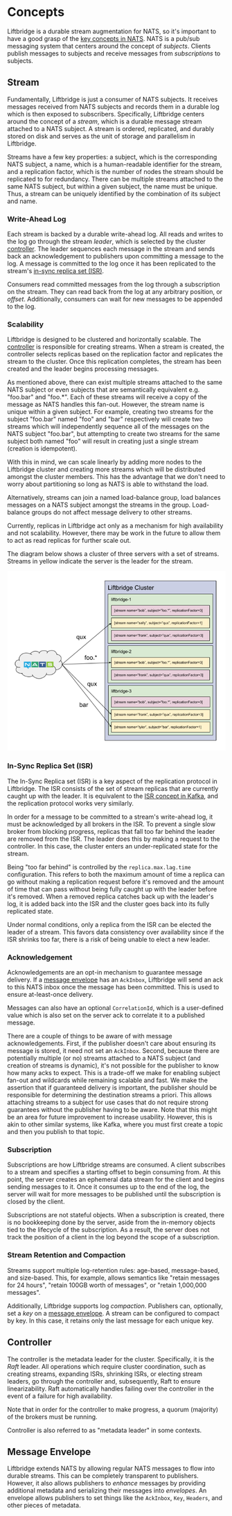 # Concepts

Liftbridge is a durable stream augmentation for NATS, so it's important to
have a good grasp of the [key concepts in
NATS](https://nats.io/documentation/concepts/nats-messaging/). NATS is a
pub/sub messaging system that centers around the concept of *subjects*. Clients
publish messages to subjects and receive messages from *subscriptions* to
subjects.

## Stream

Fundamentally, Liftbridge is just a consumer of NATS subjects. It receives
messages received from NATS subjects and records them in a durable log which
is then exposed to subscribers. Specifically, Liftbridge centers around the
concept of a *stream*, which is a durable message stream attached to a NATS
subject. A stream is ordered, replicated, and durably stored on disk and serves
as the unit of storage and parallelism in Liftbridge.

Streams have a few key properties: a subject, which is the corresponding NATS
subject, a name, which is a human-readable identifier for the stream, and a
replication factor, which is the number of nodes the stream should be
replicated to for redundancy. There can be multiple streams attached to the
same NATS subject, but within a given subject, the name must be unique. Thus, a
stream can be uniquely identified by the combination of its subject and name.

### Write-Ahead Log

Each stream is backed by a durable write-ahead log. All reads and writes to the
log go through the stream *leader*, which is selected by the cluster
[controller](#controller). The leader sequences each message in the stream and
sends back an acknowledgement to publishers upon committing a message to the
log. A message is committed to the log once it has been replicated to the
stream's [in-sync replica set (ISR)](#in-sync-replica-set-isr).

Consumers read committed messages from the log through a subscription on the
stream. They can read back from the log at any arbitrary position, or *offset*.
Additionally, consumers can wait for new messages to be appended to the log.

### Scalability

Liftbridge is designed to be clustered and horizontally scalable. The
[controller](#controller) is responsible for creating streams. When a stream is
created, the controller selects replicas based on the replication factor and
replicates the stream to the cluster. Once this replication completes, the
stream has been created and the leader begins processing messages.

As mentioned above, there can exist multiple streams attached to the same NATS
subject or even subjects that are semantically equivalent e.g. "foo.bar" and
"foo.*". Each of these streams will receive a copy of the message as NATS
handles this fan-out. However, the stream name is unique within a given
subject. For example, creating two streams for the subject "foo.bar" named
"foo" and "bar" respectively will create two streams which will independently
sequence all of the messages on the NATS subject "foo.bar", but attempting to
create two streams for the same subject both named "foo" will result in
creating just a single stream (creation is idempotent).

With this in mind, we can scale linearly by adding more nodes to the Liftbridge
cluster and creating more streams which will be distributed amongst the
cluster members. This has the advantage that we don't need to worry about
partitioning so long as NATS is able to withstand the load.

Alternatively, streams can join a named load-balance group, load balances
messages on a NATS subject amongst the streams in the group. Load-balance
groups do not affect message delivery to other streams.

Currently, replicas in Liftbridge act only as a mechanism for high availability
and not scalability. However, there may be work in the future to allow them to
act as read replicas for further scale out.

The diagram below shows a cluster of three servers with a set of streams.
Streams in yellow indicate the server is the leader for the stream.

![streams](./images/streams.png)

### In-Sync Replica Set (ISR)

The In-Sync Replica set (ISR) is a key aspect of the replication protocol in
Liftbridge. The ISR consists of the set of stream replicas that are currently
caught up with the leader. It is equivalent to the [ISR concept in
Kafka](https://kafka.apache.org/documentation/#design_replicatedlog), and the
replication protocol works very similarly.

In order for a message to be committed to a stream's write-ahead log, it must
be acknowledged by all brokers in the ISR. To prevent a single slow broker from
blocking progress, replicas that fall too far behind the leader are removed
from the ISR. The leader does this by making a request to the controller. In
this case, the cluster enters an under-replicated state for the stream.

Being "too far behind" is controlled by the `replica.max.lag.time`
configuration. This refers to both the maximum amount of time a replica can go
without making a replication request before it's removed and the amount of time
that can pass without being fully caught up with the leader before it's
removed. When a removed replica catches back up with the leader's log, it is
added back into the ISR and the cluster goes back into its fully replicated
state.

Under normal conditions, only a replica from the ISR can be elected the leader
of a stream. This favors data consistency over availability since if the ISR
shrinks too far, there is a risk of being unable to elect a new leader.

### Acknowledgement

Acknowledgements are an opt-in mechanism to guarantee message delivery. If a
[message envelope](#message-envelope) has an `AckInbox`, Liftbridge will send
an ack to this NATS inbox once the message has been committed. This is used to
ensure at-least-once delivery.

Messages can also have an optional `CorrelationId`, which is a user-defined
value which is also set on the server ack to correlate it to a published
message.

There are a couple of things to be aware of with message acknowledgements.
First, if the publisher doesn't care about ensuring its message is stored, it
need not set an `AckInbox`. Second, because there are potentially multiple
(or no) streams attached to a NATS subject (and creation of streams is
dynamic), it's not possible for the publisher to know how many acks to expect.
This is a trade-off we make for enabling subject fan-out and wildcards while
remaining scalable and fast. We make the assertion that if guaranteed delivery
is important, the publisher should be responsible for determining the
destination streams a priori. This allows attaching streams to a subject for
use cases that do not require strong guarantees without the publisher having to
be aware. Note that this might be an area for future improvement to increase
usability. However, this is akin to other similar systems, like Kafka, where
you must first create a topic and then you publish to that topic.

### Subscription

Subscriptions are how Liftbridge streams are consumed. A client subscribes to a
stream and specifies a starting offset to begin consuming from. At this point,
the server creates an ephemeral data stream for the client and begins sending
messages to it. Once it consumes up to the end of the log, the server will wait
for more messages to be published until the subscription is closed by the
client.

Subscriptions are not stateful objects. When a subscription is created, there
is no bookkeeping done by the server, aside from the in-memory objects tied to
the lifecycle of the subscription. As a result, the server does not track the
position of a client in the log beyond the scope of a subscription.

### Stream Retention and Compaction

Streams support multiple log-retention rules: age-based, message-based, and
size-based. This, for example, allows semantics like "retain messages for 24
hours", "retain 100GB worth of messages", or "retain 1,000,000 messages".

Additionally, Liftbridge supports log *compaction*. Publishers can, optionally,
set a *key* on a [message envelope](#message-envelope). A stream can be
configured to compact by key. In this case, it retains only the last message
for each unique key.

## Controller

The controller is the metadata leader for the cluster. Specifically, it is the
*Raft* leader. All operations which require cluster coordination, such as
creating streams, expanding ISRs, shrinking ISRs, or electing stream leaders,
go through the controller and, subsequently, Raft to ensure linearizability.
Raft automatically handles failing over the controller in the event of a
failure for high availability.

Note that in order for the controller to make progress, a quorum (majority) of
the brokers must be running.

Controller is also referred to as "metadata leader" in some contexts.

## Message Envelope

Liftbridge extends NATS by allowing regular NATS messages to flow into durable
streams. This can be completely transparent to publishers. However, it also
allows publishers to *enhance* messages by providing additional metadata and
serializing their messages into *envelopes*. An envelope allows publishers to
set things like the `AckInbox`, `Key`, `Headers`, and other pieces of metadata.
